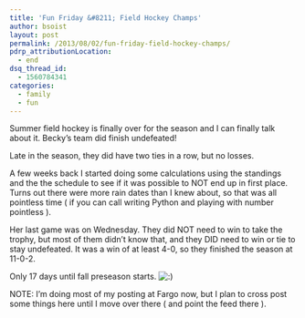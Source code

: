 ```yaml
---
title: 'Fun Friday &#8211; Field Hockey Champs'
author: bsoist
layout: post
permalink: /2013/08/02/fun-friday-field-hockey-champs/
pdrp_attributionLocation:
  - end
dsq_thread_id:
  - 1560784341
categories:
  - family
  - fun
---
```

Summer field hockey is finally over for the season and I can finally talk about it. Becky&#8217;s team did finish undefeated!

Late in the season, they did have two ties in a row, but no losses.

A few weeks back I started doing some calculations using the standings and the the schedule to see if it was possible to NOT end up in first place. Turns out there were more rain dates than I knew about, so that was all pointless time ( if you can call writing Python and playing with number pointless ).

Her last game was on Wednesday. They did NOT need to win to take the trophy, but most of them didn&#8217;t know that, and they DID need to win or tie to stay undefeated. It was a win of at least 4-0, so they finished the season at 11-0-2.

Only 17 days until fall preseason starts. <img src='http://archive.whsjr.soistmann.com/oped/wp-includes/images/smilies/icon_smile.gif' alt=':)' class='wp-smiley' /> 

NOTE: I&#8217;m doing most of my posting at Fargo now, but I plan to cross post some things here until I move over there ( and point the feed there ).
